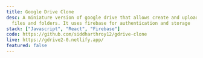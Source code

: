 ```yaml
---
title: Google Drive Clone
desc: A miniature version of google drive that allows create and uploads of
  files and folders. It uses firebase for authentication and storage
stack: ["Javascript", "React", "Firebase"]
code: https://github.com/siddharthroy12/gdrive-clone
live: https://gdrive2-0.netlify.app/
featured: false
---
```

